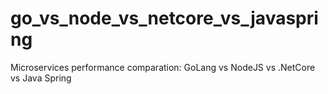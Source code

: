 # go_vs_node_vs_netcore_vs_javaspring
Microservices performance comparation: GoLang vs NodeJS vs .NetCore vs Java Spring
